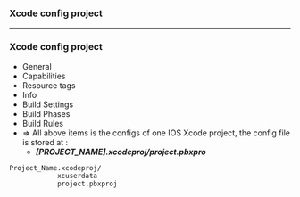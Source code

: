 ### Xcode config project

------------------------

### Xcode config project
  - General
  - Capabilities
  - Resource tags
  - Info
  - Build Settings
  - Build Phases
  - Build Rules
  - => All above items is the configs of one IOS Xcode project, the config file is stored at : 
    - ***[PROJECT_NAME].xcodeproj/project.pbxpro***
    
  ```
  Project_Name.xcodeproj/
	          xcuserdata
	          project.pbxproj
  ```
